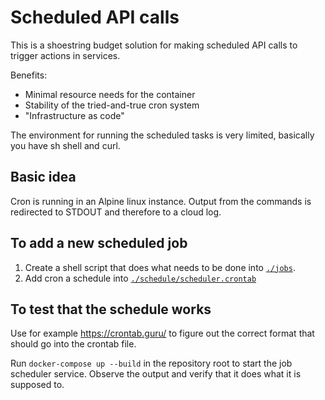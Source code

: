 # Scheduled API calls

This is a shoestring budget solution for making scheduled API calls to trigger
actions in services.

Benefits:

* Minimal resource needs for the container
* Stability of the tried-and-true cron system
* "Infrastructure as code"

The environment for running the scheduled tasks is very limited, basically you
have sh shell and curl.

## Basic idea

Cron is running in an Alpine linux instance. Output from the commands is
redirected to STDOUT and therefore to a cloud log.

## To add a new scheduled job

1. Create a shell script that does what needs to be done into
   [`./jobs`](`./jobs`).
1. Add cron a schedule into
   [`./schedule/scheduler.crontab`](`./schedule/scheduler.crontab`)

## To test that the schedule works

Use for example https://crontab.guru/ to figure out the correct format that
should go into the crontab file.

Run `docker-compose up --build` in the repository root to start the job
scheduler service. Observe the output and verify that it does what it is
supposed to.
